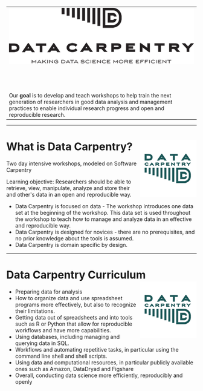 <table align=center>
<tr><td align=center>
<img src="DC2_logo_small.png">
</td></tr>
<tr><td>
&nbsp;
<p>
&nbsp;
</td></tr>

<tr><td>
Our <b>goal</b> is to develop and teach workshops to help train the next generation of researchers in good data analysis and management practices to enable individual research progress and open and reproducible research. 

</td>
</tr>
</table>

---

# What is Data Carpentry? <img src="DC_logo_teal_lettering_small.png" height="150px" align="right">

Two day intensive workshops, modeled on Software Carpentry 

Learning objective:
Researchers should be able to retrieve, view, manipulate, analyze and store their and other's data in an open and reproducible way.

- Data Carpentry is focused on data - The workshop introduces one data set at the beginning of the workshop. This data set is used throughout the workshop to teach how to manage and analyze data in an effective and reproducible way.
- Data Carpentry is designed for novices - there are no prerequisites, and no prior knowledge about the tools is assumed.
- Data Carpentry is domain specific by design.


---

# Data Carpentry Curriculum <img src="DC_logo_teal_lettering_small.png" height="150px" align="right">

- Preparing data for analysis
- How to organize data and use spreadsheet programs more effectively, but also to recognize their limitations.
- Getting data out of spreadsheets and into tools such as R or Python that allow for reproducible workflows and have more capabilities.
- Using databases, including managing and querying data in SQL.
- Workflows and automating repetitive tasks, in particular using the command line shell and shell scripts.
- Using data and computational resources, in particular publicly available ones such as Amazon, DataDryad and Figshare
- Overall, conducting data science more efficiently, reproducibly and openly

